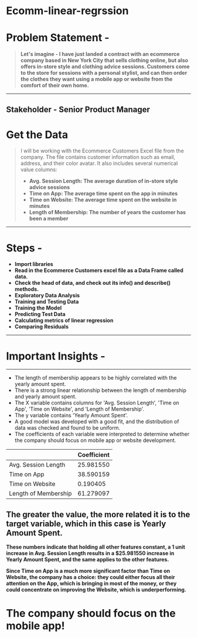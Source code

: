 # Ecomm-linear-regrssion

# ****Problem Statement -****

> **Let's imagine - I have just landed a contract with an ecommerce company based in New York City that sells clothing online, but also offers in-store style and clothing advice sessions. Customers come to the store for sessions with a personal stylist, and can then order the clothes they want using a mobile app or website from the comfort of their own home.**
> 

---

## ****Stakeholder - Senior Product Manager****

# ****Get the Data****

> I will be working with the Ecommerce Customers Excel file from the company. The file contains customer information such as email, address, and their color avatar. It also includes several numerical value columns:
> 
> - **Avg. Session Length: The average duration of in-store style advice sessions**
> - **Time on App: The average time spent on the app in minutes**
> - **Time on Website: The average time spent on the website in minutes**
> - **Length of Membership: The number of years the customer has been a member**

---

# Steps -

- ****Import libraries****
- ****Read in the Ecommerce Customers excel file as a Data Frame called data.****
- ****Check the head of data, and check out its info() and describe() methods.****
- ****Exploratory Data Analysis****
- ****Training and Testing Data****
- ****Training the Model****
- ****Predicting Test Data****
- ****Calculating metrics of linear regression****
- **Comparing** ****Residuals****

---

# Important Insights - 
****

- The length of membership appears to be highly correlated with the yearly amount spent.
- There is a strong linear relationship between the length of membership and yearly amount spent.
- The X variable contains columns for 'Avg. Session Length', 'Time on App', 'Time on Website', and 'Length of Membership'.
- The y variable contains 'Yearly Amount Spent'.
- A good model was developed with a good fit, and the distribution of data was checked and found to be uniform.
- The coefficients of each variable were interpreted to determine whether the company should focus on mobile app or website development.

|  | Coefficient |
| --- | --- |
| Avg. Session Length | 25.981550 |
| Time on App | 38.590159 |
| Time on Website | 0.190405 |
| Length of Membership | 61.279097 |

## **The greater the value, the more related it is to the target variable, which in this case is Yearly Amount Spent.**

**These numbers indicate that holding all other features constant, a 1 unit increase in Avg. Session Length results in a $25.981550 increase in Yearly Amount Spent, and the same applies to the other features.**

**Since Time on App is a much more significant factor than Time on Website, the company has a choice: they could either focus all their attention on the App, which is bringing in most of the money, or they could concentrate on improving the Website, which is underperforming.**

# ****The company should focus on the mobile app!****

